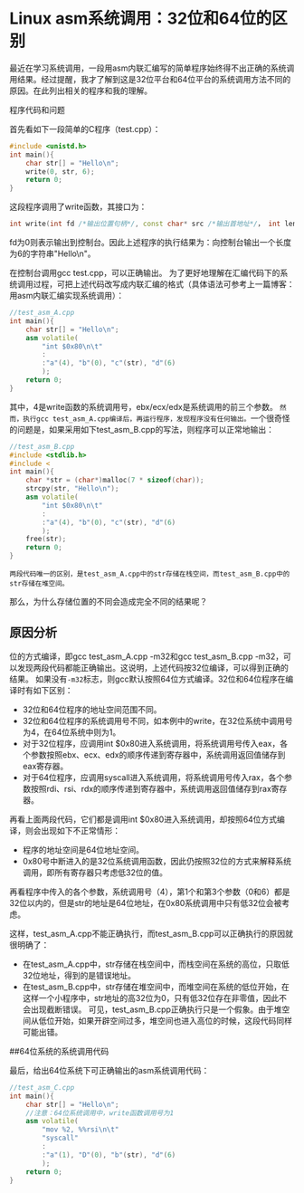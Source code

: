 # Linux asm系统调用：32位和64位的区别


最近在学习系统调用，一段用asm内联汇编写的简单程序始终得不出正确的系统调用结果。经过提醒，我才了解到这是32位平台和64位平台的系统调用方法不同的原因。在此列出相关的程序和我的理解。

程序代码和问题

首先看如下一段简单的C程序（test.cpp）：

```cpp
#include <unistd.h>
int main(){
    char str[] = "Hello\n";
    write(0, str, 6);
    return 0;
}
```

这段程序调用了write函数，其接口为：

```cpp
int write(int fd /*输出位置句柄*/, const char* src /*输出首地址*/， int len /*长度*/)
```



fd为0则表示输出到控制台。因此上述程序的执行结果为：向控制台输出一个长度为6的字符串"Hello\n"。 

在控制台调用gcc test.cpp，可以正确输出。 
为了更好地理解在汇编代码下的系统调用过程，可把上述代码改写成内联汇编的格式（具体语法可参考上一篇博客：用asm内联汇编实现系统调用）：


```cpp
//test_asm_A.cpp
int main(){
    char str[] = "Hello\n";
    asm volatile(
        "int $0x80\n\t"
        :
        :"a"(4), "b"(0), "c"(str), "d"(6)
        );
    return 0;
}
```

其中，4是write函数的系统调用号，ebx/ecx/edx是系统调用的前三个参数。 
`然而，执行gcc test_asm_A.cpp编译后，再运行程序，发现程序没有任何输出。`一个很奇怪的问题是，如果采用如下test_asm_B.cpp的写法，则程序可以正常地输出：


```cpp
//test_asm_B.cpp
#include <stdlib.h>
#include <
int main(){
    char *str = (char*)malloc(7 * sizeof(char));
    strcpy(str, "Hello\n");
    asm volatile(
        "int $0x80\n\t"
        :
        :"a"(4), "b"(0), "c"(str), "d"(6)
        );
    free(str);
    return 0;
}
```

`两段代码唯一的区别，是test_asm_A.cpp中的str存储在栈空间，而test_asm_B.cpp中的str存储在堆空间。 `

那么，为什么存储位置的不同会造成完全不同的结果呢？


## 原因分析

位的方式编译，即gcc test_asm_A.cpp -m32和gcc test_asm_B.cpp -m32，可以发现两段代码都能正确输出。这说明，上述代码按32位编译，可以得到正确的结果。 
如果没有`-m32`标志，则gcc默认按照64位方式编译。32位和64位程序在编译时有如下区别：

- 32位和64位程序的地址空间范围不同。
- 32位和64位程序的系统调用号不同，如本例中的write，在32位系统中调用号为4，在64位系统中则为1。
- 对于32位程序，应调用int $0x80进入系统调用，将系统调用号传入eax，各个参数按照ebx、ecx、edx的顺序传递到寄存器中，系统调用返回值储存到eax寄存器。
- 对于64位程序，应调用syscall进入系统调用，将系统调用号传入rax，各个参数按照rdi、rsi、rdx的顺序传递到寄存器中，系统调用返回值储存到rax寄存器。


再看上面两段代码，它们都是调用int $0x80进入系统调用，却按照64位方式编译，则会出现如下不正常情形：

- 程序的地址空间是64位地址空间。
- 0x80号中断进入的是32位系统调用函数，因此仍按照32位的方式来解释系统调用，即所有寄存器只考虑低32位的值。

再看程序中传入的各个参数，系统调用号（4），第1个和第3个参数（0和6）都是32位以内的，但是str的地址是64位地址，在0x80系统调用中只有低32位会被考虑。 


这样，test_asm_A.cpp不能正确执行，而test_asm_B.cpp可以正确执行的原因就很明确了：

- 在test_asm_A.cpp中，str存储在栈空间中，而栈空间在系统的高位，只取低32位地址，得到的是错误地址。
- 在test_asm_B.cpp中，str存储在堆空间中，而堆空间在系统的低位开始，在这样一个小程序中，str地址的高32位为0，只有低32位存在非零值，因此不会出现截断错误。
可见，test_asm_B.cpp正确执行只是一个假象。由于堆空间从低位开始，如果开辟空间过多，堆空间也进入高位的时候，这段代码同样可能出错。

##64位系统的系统调用代码


最后，给出64位系统下可正确输出的asm系统调用代码：


```cpp
//test_asm_C.cpp
int main(){
    char str[] = "Hello\n";
    //注意：64位系统调用中，write函数调用号为1
    asm volatile(
        "mov %2, %%rsi\n\t"
        "syscall"
        :
        :"a"(1), "D"(0), "b"(str), "d"(6)
        );
    return 0;
}
```
